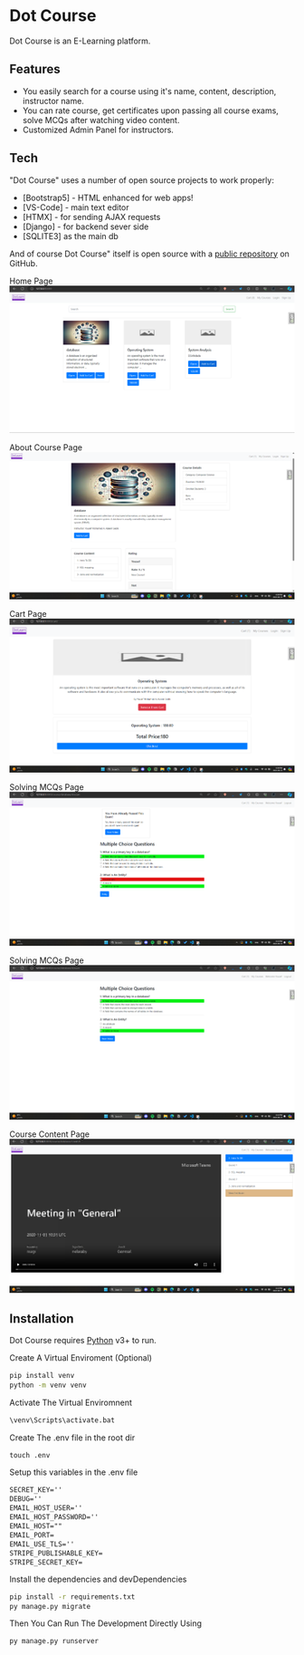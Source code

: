 # Dot Course

Dot Course is an E-Learning platform.

## Features

- You easily search for a course using it's name, content, description, instructor name.
- You can rate course, get certificates upon passing all course exams, solve MCQs after watching video content.
- Customized Admin Panel for instructors.


## Tech

"Dot Course" uses a number of open source projects to work properly:

- [Bootstrap5] - HTML enhanced for web apps!
- [VS-Code] - main text editor
- [HTMX] - for sending AJAX requests
- [Django] - for backend sever side 
- [SQLITE3] as the main db 

And of course Dot Course" itself is open source with a [public repository](https://github.com/YousefSedik/Dot-Course/) on GitHub.

Home Page
![Home Page](project-images/Home%20Page.png)

About Course Page
![About Course View](project-images/About%20Course%20View.png)

Cart Page
![Cart View](project-images/Cart%20View%20.png)

Solving MCQs Page
![Solving MCQs](project-images/Solving%20MCQs%20%20-Not%20Right%20Answers%20.png)

Solving MCQs Page
![Solving MCQs](project-images/Solving%20MCQs.png)

Course Content Page
![View Course Content](project-images/View%20Course%20Content.png)
## Installation

Dot Course requires [Python](https://www.python.org/downloads/) v3+ to run.

Create A Virtual Enviroment (Optional)
```sh
pip install venv 
python -m venv venv
```
Activate The Virtual Enviromnent 
```sh
\venv\Scripts\activate.bat
```
Create The .env file in the root dir
```
touch .env 
```
Setup this variables in the .env file 
```
SECRET_KEY=''
DEBUG=''
EMAIL_HOST_USER=''
EMAIL_HOST_PASSWORD=''
EMAIL_HOST=""
EMAIL_PORT=   
EMAIL_USE_TLS=''
STRIPE_PUBLISHABLE_KEY=
STRIPE_SECRET_KEY=
```

Install the dependencies and devDependencies
```sh
pip install -r requirements.txt
py manage.py migrate 
```
Then You Can Run The Development Directly Using
```sh
py manage.py runserver  
```

